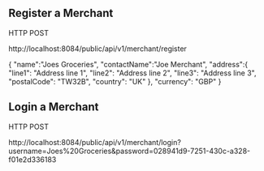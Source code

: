 
## Register a Merchant

HTTP POST

http://localhost:8084/public/api/v1/merchant/register

{
	"name":"Joes Groceries",
    "contactName":"Joe Merchant",
	"address":{
	    "line1": "Address line 1",
        "line2": "Address line 2",
        "line3": "Address line 3",
        "postalCode": "TW32B",
        "country": "UK"
    },
    "currency": "GBP"
}



## Login a Merchant

HTTP POST

http://localhost:8084/public/api/v1/merchant/login?username=Joes%20Groceries&password=028941d9-7251-430c-a328-f01e2d336183
